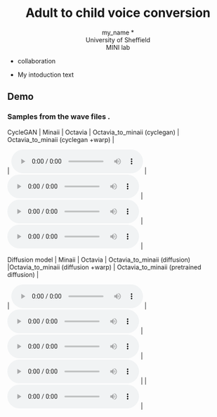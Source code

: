 # <center> Adult to child voice conversion </center>

<center> my_name *</center> 

<center> University of Sheffield </center>

<center> MINI lab </center>

* collaboration 
 
<!--  ### Introduction-->
 - My intoduction text
  
<!-- ## Model Overview-->
<!--img src="imgs/model.png" alt="My architecture diagram" /-->


## Demo
### Samples from the wave files .
CycleGAN
| Minaii | Octavia | Octavia_to_minaii (cyclegan) | Octavia_to_minaii (cyclegan +warp) | 

| <audio src="audios/minaii_o.wav" controls preload></audio> | <audio src="audios/octavia_o.wav" controls preload></audio> | <audio src="audios/octavia_to_minaii_cyclegan.wav" controls preload></audio> | <audio src="audio/octavia_to_minaii_cyclegan_warp.wav" controls preload></audio> |

Diffusion model
| Minaii | Octavia | Octavia_to_minaii (diffusion) |Octavia_to_minaii (diffusion +warp) | Octavia_to_minaii (pretrained diffusion) | 

| <audio src="audios/minaii_o_diff.wav" controls preload></audio> | <audio src="audios/octavia_o_diff.wav" controls preload></audio> | <audio src="audios/oct_to_minaii_diff.wav" controls preload></audio> | <audio src="audios/oct_to_minaii_diff_warp.wav" controls preload></audio> | | <audio src="audios/oct_to_minaii_diff_pretrained.wav" controls preload></audio> | 


